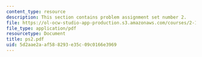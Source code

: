 ```yaml
---
content_type: resource
description: This section contains problem assignment set number 2.
file: https://ol-ocw-studio-app-production.s3.amazonaws.com/courses/2-12-introduction-to-robotics-fall-2005/5d2aae2aaf588293e35c09c0166e3969_ps2.pdf
file_type: application/pdf
resourcetype: Document
title: ps2.pdf
uid: 5d2aae2a-af58-8293-e35c-09c0166e3969
---
```

